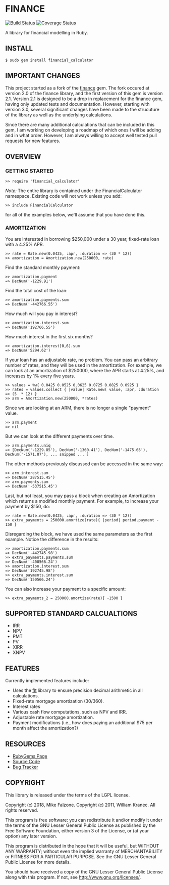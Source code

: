 # FINANCE
[![Build Status](https://travis-ci.org/mfalzone/financial_calculator.svg?branch=master)](https://travis-ci.org/mfalzone/financial_calculator)
[![Coverage Status](https://coveralls.io/repos/github/mfalzone/financial_calculator/badge.svg?branch=master)](https://coveralls.io/github/mfalzone/financial_calculator?branch=master)

A library for financial modelling in Ruby.

## INSTALL

    $ sudo gem install financial_calculator

## IMPORTANT CHANGES

This project started as a fork of the [finance](https://github.com/marksweston/finance) gem. The fork occured at version 2.0 of the finance library, and the first version of this gem is version 2.1. Version 2.1 is designed to be a drop in replacement for the finance gem, having only updated tests and documentation. However, starting with version 3.0, several significant changes have been made to the strucuture of the library as well as the underlying calculations.

Since there are many additional calculations that can be included in this gem, I am
working on developing a roadmap of which ones I will be adding and in what order. However,
I am always willing to accept well tested pull requests for new features.

## OVERVIEW

### GETTING STARTED

    >> require 'financial_calculator'

*Note:* The entire library is contained under the
FinancialCalculator namespace.  Existing code will not work unless you add:

    >> include FinancialCalculator

for all of the examples below, we'll assume that you have done this.

### AMORTIZATION

You are interested in borrowing $250,000 under a 30 year, fixed-rate
loan with a 4.25% APR.

    >> rate = Rate.new(0.0425, :apr, :duration => (30 * 12))
    >> amortization = Amortization.new(250000, rate)

Find the standard monthly payment:

    >> amortization.payment
    => DecNum('-1229.91')

Find the total cost of the loan:

    >> amortization.payments.sum
    => DecNum('-442766.55')

How much will you pay in interest?

    >> amortization.interest.sum
    => DecNum('192766.55')

How much interest in the first six months?

    >> amortization.interest[0,6].sum
    => DecNum('5294.62')

If your loan has an adjustable rate, no problem.  You can pass an
arbitrary number of rates, and they will be used in the amortization.
For example, we can look at an amortization of $250000, where the APR
starts at 4.25%, and increases by 1% every five years.

    >> values = %w{ 0.0425 0.0525 0.0625 0.0725 0.0825 0.0925 }
    >> rates = values.collect { |value| Rate.new( value, :apr, :duration => (5  * 12) }
    >> arm = Amortization.new(250000, *rates)

Since we are looking at an ARM, there is no longer a single "payment" value.

    >> arm.payment
    => nil

But we can look at the different payments over time.

    >> arm.payments.uniq
    => [DecNum('-1229.85'), DecNum('-1360.41'), DecNum('-1475.65'), DecNum('-1571.07'), ... snipped ... ]

The other methods previously discussed can be accessed in the same way:

    >> arm.interest.sum
    => DecNum('287515.45')
    >> arm.payments.sum
    => DecNum('-537515.45')

Last, but not least, you may pass a block when creating an Amortization
which returns a modified monthly payment.  For example, to increase your
payment by $150, do:

    >> rate = Rate.new(0.0425, :apr, :duration => (30 * 12))
    >> extra_payments = 250000.amortize(rate){ |period| period.payment - 150 }

Disregarding the block, we have used the same parameters as the first
example.  Notice the difference in the results:

    >> amortization.payments.sum
    => DecNum('-442745.98')
    >> extra_payments.payments.sum
    => DecNum('-400566.24')
    >> amortization.interest.sum
    => DecNum('192745.98')
    >> extra_payments.interest.sum
    => DecNum('150566.24')

You can also increase your payment to a specific amount:

    >> extra_payments_2 = 250000.amortize(rate){ -1500 }

## SUPPORTED STANDARD CALCUALTIONS
- IRR
- NPV
- PMT
- PV
- XIRR
- XNPV

## FEATURES

Currently implemented features include:

* Uses the [flt](http://flt.rubyforge.org/) library to ensure precision decimal arithmetic in all calculations.
* Fixed-rate mortgage amortization (30/360).
* Interest rates
* Various cash flow computations, such as NPV and IRR.
* Adjustable rate mortgage amortization.
* Payment modifications (i.e., how does paying an additional $75 per month affect the amortization?)

## RESOURCES

* [RubyGems Page](https://rubygems.org/gems/financial_calculator)
* [Source Code](http://github.com/mfalzone/financial_calculator)
* [Bug Tracker](https://github.com/mfalzone/financial_calculator/issues)

## COPYRIGHT

This library is released under the terms of the LGPL license.

Copyright (c) 2018, Mike Falzone.
Copyright (c) 2011, William Kranec.
All rights reserved.

This program is free software: you can redistribute it and/or modify it
under the terms of the GNU Lesser General Public License as published by the
Free Software Foundation, either version 3 of the License, or (at your
option) any later version.

This program is distributed in the hope that it will be useful,
but WITHOUT ANY WARRANTY; without even the implied warranty of
MERCHANTABILITY or FITNESS FOR A PARTICULAR PURPOSE.  See the GNU
Lesser General Public License for more details.

You should have received a copy of the GNU Lesser General Public License along
with this program.  If not, see <http://www.gnu.org/licenses/>.
